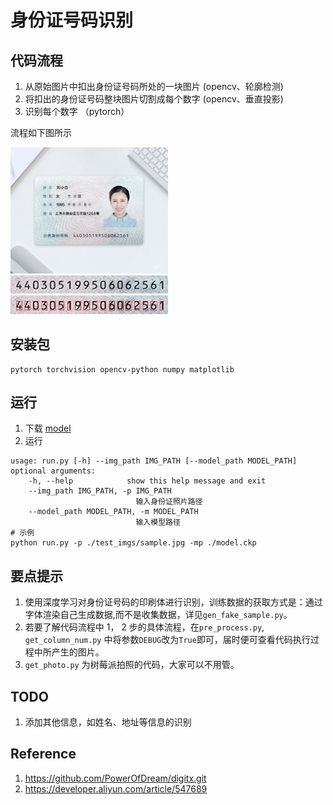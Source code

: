 # 身份证号码识别

## 代码流程
1. 从原始图片中扣出身份证号码所处的一块图片 (opencv、轮廓检测)
2. 将扣出的身份证号码整块图片切割成每个数字 (opencv、垂直投影)
3. 识别每个数字 （pytorch）

流程如下图所示

<img src="assets/sample.jpg" width="50%">
<img src="assets/sample_out.jpg" width="50%">
<img src="assets/number_cut.jpg" width="50%">


## 安装包
    pytorch torchvision opencv-python numpy matplotlib



## 运行
1. 下载 [model](https://drive.google.com/file/d/1QtiRzL0XNPF-r6QzppHvar-4QLwX2au_/view?usp=sharing)
2. 运行
```
usage: run.py [-h] --img_path IMG_PATH [--model_path MODEL_PATH]
optional arguments:
    -h, --help            show this help message and exit
    --img_path IMG_PATH, -p IMG_PATH
                            输入身份证照片路径
    --model_path MODEL_PATH, -m MODEL_PATH
                            输入模型路径
# 示例
python run.py -p ./test_imgs/sample.jpg -mp ./model.ckp
```

## 要点提示
1. 使用深度学习对身份证号码的印刷体进行识别，训练数据的获取方式是：通过字体渲染自己生成数据,而不是收集数据，详见`gen_fake_sample.py`。
2. 若要了解代码流程中 1， 2 步的具体流程，在`pre_process.py`, `get_column_num.py` 中将参数`DEBUG`改为`True`即可，届时便可查看代码执行过程中所产生的图片。
3. `get_photo.py` 为树莓派拍照的代码，大家可以不用管。

## TODO
1. 添加其他信息，如姓名、地址等信息的识别


## Reference
1. https://github.com/PowerOfDream/digitx.git
2. https://developer.aliyun.com/article/547689
